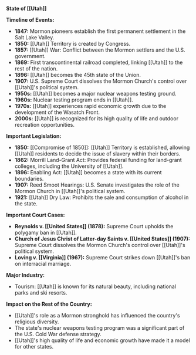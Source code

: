 **State of [[Utah]]**

**Timeline of Events:**

* **1847:** Mormon pioneers establish the first permanent settlement in the Salt Lake Valley.
* **1850:** [[Utah]] Territory is created by Congress.
* **1857:** [[Utah]] War: Conflict between the Mormon settlers and the U.S. government.
* **1869:** First transcontinental railroad completed, linking [[Utah]] to the rest of the nation.
* **1896:** [[Utah]] becomes the 45th state of the Union.
* **1907:** U.S. Supreme Court dissolves the Mormon Church's control over [[Utah]]'s political system.
* **1950s:** [[Utah]] becomes a major nuclear weapons testing ground.
* **1960s:** Nuclear testing program ends in [[Utah]].
* **1970s:** [[Utah]] experiences rapid economic growth due to the development of the Wasatch Front.
* **2000s:** [[Utah]] is recognized for its high quality of life and outdoor recreation opportunities.

**Important Legislation:**

* **1850:** [[Compromise of 1850]]: [[Utah]] Territory is established, allowing [[Utah]] residents to decide the issue of slavery within their borders.
* **1862:** Morrill Land-Grant Act: Provides federal funding for land-grant colleges, including the University of [[Utah]].
* **1896:** Enabling Act: [[Utah]] becomes a state with its current boundaries.
* **1907:** Reed Smoot Hearings: U.S. Senate investigates the role of the Mormon Church in [[Utah]]'s political system.
* **1921:** [[Utah]] Dry Law: Prohibits the sale and consumption of alcohol in the state.

**Important Court Cases:**

* **Reynolds v. [[United States]] (1878):** Supreme Court upholds the polygamy ban in [[Utah]].
* **Church of Jesus Christ of Latter-day Saints v. [[United States]] (1907):** Supreme Court dissolves the Mormon Church's control over [[Utah]]'s political system.
* **Loving v. [[Virginia]] (1967):** Supreme Court strikes down [[Utah]]'s ban on interracial marriage.

**Major Industry:**

* Tourism: [[Utah]] is known for its natural beauty, including national parks and ski resorts.

**Impact on the Rest of the Country:**

* [[Utah]]'s role as a Mormon stronghold has influenced the country's religious diversity.
* The state's nuclear weapons testing program was a significant part of the U.S. Cold War defense strategy.
* [[Utah]]'s high quality of life and economic growth have made it a model for other states.
